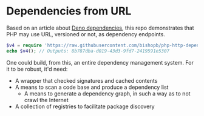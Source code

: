 # Dependencies from URL

Based on an article about [Deno dependencies][1], this repo demonstrates that PHP may use URL, versioned or not, as dependency endpoints.

```php
$v4 = require 'https://raw.githubusercontent.com/bishopb/php-http-dependencies/1.0.0/src/Uuid/v4.php';
echo $v4(); // Outputs: 8b787dba-d019-43d3-9fd7-2419591e5307
```

One could build, from this, an entire dependency management system. For it to be robust, it'd need:

* A wrapper that checked signatures and cached contents
* A means to scan a code base and produce a dependency list
  * A means to generate a dependency graph, in such a way as to not crawl the Internet
* A collection of registries to facilitate package discovery

[1]: https://kitsonkelly.com/posts/deno-is-a-browser-for-code/

